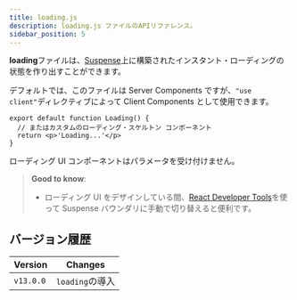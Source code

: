 ```yaml
---
title: loading.js
description: loading.js ファイルのAPIリファレンス。
sidebar_position: 5
---
```


**loading**ファイルは、[Suspense](/docs/app-router/building-your-application/routing/loading-ui-and-streaming)上に構築されたインスタント・ローディングの状態を作り出すことができます。

デフォルトでは、このファイルは Server Components ですが、`"use client"`ディレクティブによって Client Components として使用できます。

```tsx title="app/feed/loading.tsx"
export default function Loading() {
  // またはカスタムのローディング・スケルトン コンポーネント
  return <p>'Loading...'</p>
}
```

ローディング UI コンポーネントはパラメータを受け付けません。

> **Good to know**:
>
> - ローディング UI をデザインしている間、[React Developer Tools](https://ja.react.dev/learn/react-developer-tools)を使って Suspense バウンダリに手動で切り替えると便利です。

## バージョン履歴

| Version   | Changes         |
| --------- | --------------- |
| `v13.0.0` | `loading`の導入 |
